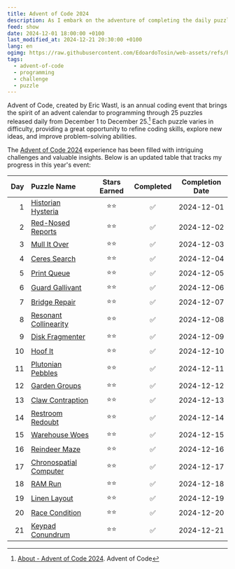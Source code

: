 ```yaml
---
title: Advent of Code 2024
description: As I embark on the adventure of completing the daily puzzles for Advent of Code 2024, I want to keep track of my progress.
feed: show
date: 2024-12-01 18:00:00 +0100
last_modified_at: 2024-12-21 20:30:00 +0100
lang: en
ogimg: https://raw.githubusercontent.com/EdoardoTosin/web-assets/refs/heads/main/Notes/100%20Public/Feed/Advent%20of%20Code/Advent-of-Code-2024.png
tags:
  - advent-of-code
  - programming
  - challenge
  - puzzle
---
```


Advent of Code, created by Eric Wastl, is an annual coding event that brings the spirit of an advent calendar to programming through 25 puzzles released daily from December 1 to December 25.[^1] Each puzzle varies in difficulty, providing a great opportunity to refine coding skills, explore new ideas, and improve problem-solving abilities.

The [Advent of Code 2024](https://adventofcode.com/2024) experience has been filled with intriguing challenges and valuable insights. Below is an updated table that tracks my progress in this year's event:

| Day | Puzzle Name         | Stars Earned | Completed | Completion Date       |
|----:|:--------------------|:------------:|:---------:|:---------------------:|
|  1 | [Historian Hysteria](https://adventofcode.com/2024/day/1) | ⭐⭐ | ✅ | 2024-12-01 |
|  2 | [Red-Nosed Reports](https://adventofcode.com/2024/day/2) | ⭐⭐ | ✅ | 2024-12-02 |
|  3 | [Mull It Over](https://adventofcode.com/2024/day/3) | ⭐⭐ | ✅ | 2024-12-03 |
|  4 | [Ceres Search](https://adventofcode.com/2024/day/4) | ⭐⭐ | ✅ | 2024-12-04 |
|  5 | [Print Queue](https://adventofcode.com/2024/day/5) | ⭐⭐ | ✅ | 2024-12-05 |
|  6 | [Guard Gallivant](https://adventofcode.com/2024/day/6) | ⭐⭐ | ✅ | 2024-12-06 |
|  7 | [Bridge Repair](https://adventofcode.com/2024/day/7) | ⭐⭐ | ✅ | 2024-12-07 |
|  8 | [Resonant Collinearity](https://adventofcode.com/2024/day/8) | ⭐⭐ | ✅ | 2024-12-08 |
|  9 | [Disk Fragmenter](https://adventofcode.com/2024/day/9) | ⭐⭐ | ✅ | 2024-12-09 |
| 10 | [Hoof It](https://adventofcode.com/2024/day/10) | ⭐⭐ | ✅ | 2024-12-10 |
| 11 | [Plutonian Pebbles](https://adventofcode.com/2024/day/11) | ⭐⭐ | ✅ | 2024-12-11 |
| 12 | [Garden Groups](https://adventofcode.com/2024/day/12) | ⭐⭐ | ✅ | 2024-12-12 |
| 13 | [Claw Contraption](https://adventofcode.com/2024/day/13) | ⭐⭐ | ✅ | 2024-12-13 |
| 14 | [Restroom Redoubt](https://adventofcode.com/2024/day/14) | ⭐⭐ | ✅ | 2024-12-14 |
| 15 | [Warehouse Woes](https://adventofcode.com/2024/day/15) | ⭐⭐ | ✅ | 2024-12-15 |
| 16 | [Reindeer Maze](https://adventofcode.com/2024/day/16) | ⭐⭐ | ✅ | 2024-12-16 |
| 17 | [Chronospatial Computer](https://adventofcode.com/2024/day/17) | ⭐⭐ | ✅ | 2024-12-17 |
| 18 | [RAM Run](https://adventofcode.com/2024/day/18) | ⭐⭐ | ✅ | 2024-12-18 |
| 19 | [Linen Layout](https://adventofcode.com/2024/day/19) | ⭐⭐ | ✅ | 2024-12-19 |
| 20 | [Race Condition](https://adventofcode.com/2024/day/20) | ⭐⭐ | ✅ | 2024-12-20 |
| 21 | [Keypad Conundrum](https://adventofcode.com/2024/day/21) | ⭐⭐ | ✅ | 2024-12-21 |

[^1]: [About - Advent of Code 2024](https://adventofcode.com/2024/about). Advent of Code
